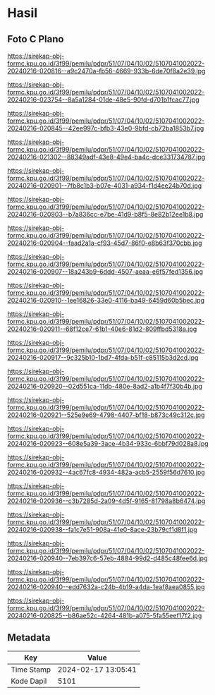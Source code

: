 # Hasil

## Foto C Plano

https://sirekap-obj-formc.kpu.go.id/3f99/pemilu/pdpr/51/07/04/10/02/5107041002022-20240216-020816--a9c2470a-fb56-4669-933b-6de70f8a2e39.jpg

https://sirekap-obj-formc.kpu.go.id/3f99/pemilu/pdpr/51/07/04/10/02/5107041002022-20240216-023754--8a5a1284-01de-48e5-90fd-d701b1fcac77.jpg

https://sirekap-obj-formc.kpu.go.id/3f99/pemilu/pdpr/51/07/04/10/02/5107041002022-20240216-020845--42ee997c-bfb3-43e0-9bfd-cb72ba1853b7.jpg

https://sirekap-obj-formc.kpu.go.id/3f99/pemilu/pdpr/51/07/04/10/02/5107041002022-20240216-021302--88349adf-43e8-49e4-ba4c-dce331734787.jpg

https://sirekap-obj-formc.kpu.go.id/3f99/pemilu/pdpr/51/07/04/10/02/5107041002022-20240216-020901--7fb8c1b3-b07e-4031-a934-f1d4ee24b70d.jpg

https://sirekap-obj-formc.kpu.go.id/3f99/pemilu/pdpr/51/07/04/10/02/5107041002022-20240216-020903--b7a836cc-e7be-41d9-b8f5-8e82b12ee1b8.jpg

https://sirekap-obj-formc.kpu.go.id/3f99/pemilu/pdpr/51/07/04/10/02/5107041002022-20240216-020904--faad2a1a-cf93-45d7-86f0-e8b63f370cbb.jpg

https://sirekap-obj-formc.kpu.go.id/3f99/pemilu/pdpr/51/07/04/10/02/5107041002022-20240216-020907--18a243b9-6ddd-4507-aeaa-e6f57fed1356.jpg

https://sirekap-obj-formc.kpu.go.id/3f99/pemilu/pdpr/51/07/04/10/02/5107041002022-20240216-020910--1ee16826-33e0-4116-ba49-6459d60b5bec.jpg

https://sirekap-obj-formc.kpu.go.id/3f99/pemilu/pdpr/51/07/04/10/02/5107041002022-20240216-020911--68f12ce7-61b1-40e6-81d2-809ffbd5318a.jpg

https://sirekap-obj-formc.kpu.go.id/3f99/pemilu/pdpr/51/07/04/10/02/5107041002022-20240216-020917--9c325b10-1bd7-4fda-b51f-c85115b3d2cd.jpg

https://sirekap-obj-formc.kpu.go.id/3f99/pemilu/pdpr/51/07/04/10/02/5107041002022-20240216-020920--02d551ca-11db-480e-8ad2-a1b4f7f30b4b.jpg

https://sirekap-obj-formc.kpu.go.id/3f99/pemilu/pdpr/51/07/04/10/02/5107041002022-20240216-020921--525e9e69-4798-4407-bf18-b873c49c312c.jpg

https://sirekap-obj-formc.kpu.go.id/3f99/pemilu/pdpr/51/07/04/10/02/5107041002022-20240216-020923--608e5a39-3ace-4b34-933c-6bbf79d028a8.jpg

https://sirekap-obj-formc.kpu.go.id/3f99/pemilu/pdpr/51/07/04/10/02/5107041002022-20240216-020932--4ac67fc8-4934-482a-acb5-2559f56d7610.jpg

https://sirekap-obj-formc.kpu.go.id/3f99/pemilu/pdpr/51/07/04/10/02/5107041002022-20240216-020936--c3b7285d-2a09-4d5f-9165-81798a8b6474.jpg

https://sirekap-obj-formc.kpu.go.id/3f99/pemilu/pdpr/51/07/04/10/02/5107041002022-20240216-020938--fa1c7e51-908a-41e0-8ace-23b79cf1d8f1.jpg

https://sirekap-obj-formc.kpu.go.id/3f99/pemilu/pdpr/51/07/04/10/02/5107041002022-20240216-020940--7eb397c6-57eb-4884-99d2-d485c48fee6d.jpg

https://sirekap-obj-formc.kpu.go.id/3f99/pemilu/pdpr/51/07/04/10/02/5107041002022-20240216-020940--edd7632a-c24b-4b19-a4da-1eaf8aea0855.jpg

https://sirekap-obj-formc.kpu.go.id/3f99/pemilu/pdpr/51/07/04/10/02/5107041002022-20240216-020825--b86ae52c-4264-481b-a075-5fa55eef17f2.jpg


## Metadata

| Key        | Value               |
| ---------- | ------------------- |
| Time Stamp | 2024-02-17 13:05:41 |
| Kode Dapil | 5101                |



